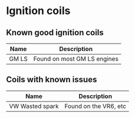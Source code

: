 # Ignition coils 

## Known good ignition coils 

| Name | Description |
|------------|----------|
| GM LS | Found on most GM LS engines |

## Coils with known issues

| Name | Description |
|------------|----------|
| VW Wasted spark | Found on the VR6, etc |
